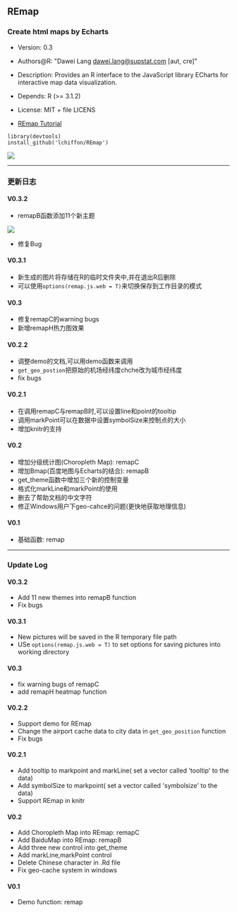 ## REmap
### Create html maps by Echarts

- Version: 0.3
- Authors@R: "Dawei Lang <dawei.lang@supstat.com> [aut, cre]"
- Description: Provides an R interface to the JavaScript library ECharts for
    interactive map data visualization.
- Depends: R (>= 3.1.2)
- License: MIT + file LICENS

- [REmap Tutorial](http://lchiffon.github.io/REmap)

```
library(devtools)
install_github('lchiffon/REmap')
```
<img src = "http://www.xueqing.cc/uploads/Article/face/thumbs/10_1437631903.png">




----
### 更新日志

#### V0.3.2
- remapB函数添加11个新主题

![](http://lchiffon.github.io/reveal_slidify/echarts/all.png)

- 修复Bug


#### V0.3.1
- 新生成的图片将存储在R的临时文件夹中,并在退出R后删除
- 可以使用`options(remap.js.web = T)`来切换保存到工作目录的模式

#### V0.3
- 修复remapC的warning bugs
- 新增remapH热力图效果

#### V0.2.2

- 调整demo的文档,可以用demo函数来调用
- `get_geo_postion`把原始的机场经纬度chche改为城市经纬度
- fix bugs

#### V0.2.1

- 在调用remapC与remapB时,可以设置line和point的tooltip
- 调用markPoint可以在数据中设置symbolSize来控制点的大小
- 增加knitr的支持

#### V0.2

- 增加分级统计图(Choropleth Map): remapC
- 增加Bmap(百度地图与Echarts的结合): remapB
- get_theme函数中增加三个新的控制变量
- 格式化markLine和markPoint的使用
- 删去了帮助文档的中文字符
- 修正Windows用户下geo-cahce的问题(更快地获取地理信息)

#### V0.1

- 基础函数: remap


----
### Update Log
#### V0.3.2
- Add 11 new themes into remapB function
- Fix bugs


#### V0.3.1
- New pictures will be saved in the R temporary file path
- USe `options(remap.js.web = T)` to set options for saving pictures into working directory

#### V0.3
- fix warning bugs of remapC
- add remapH heatmap function

#### V0.2.2

- Support demo for REmap
- Change the airport cache data to city data in `get_geo_position` function
- Fix bugs

#### V0.2.1

- Add tooltip to markpoint and markLine( set a vector called 'tooltip' to the data)
- Add symbolSize to markpoint( set a vector called 'symbolsize' to the data)
- Support REmap in knitr
 
#### V0.2

- Add Choropleth Map into REmap: remapC
- Add BaiduMap into REmap: remapB
- Add three new control into get_theme
- Add markLine,markPoint control
- Delete Chinese character in .Rd file
- Fix geo-cache system in windows

#### V0.1

- Demo function: remap
